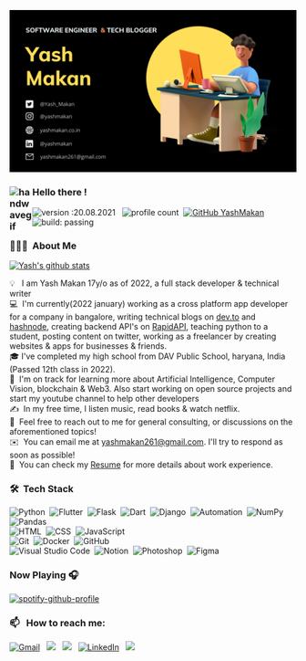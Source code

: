 ![BANNER](https://github.com/YashMakan/YashMakan/raw/main/Yash%20Makan%20(4).png)


### <img alt="handwavegif" src="https://user-images.githubusercontent.com/39513876/112366216-8cfe7400-8cfe-11eb-8116-7d3dbae20e97.gif" width='40' align="left"/> Hello there !
![version :20.08.2021](https://img.shields.io/badge/version-20.08.2021-informational) &nbsp;
![profile count](https://komarev.com/ghpvc/?username=YashMakan&color=red)&nbsp;
[![GitHub YashMakan](https://img.shields.io/github/followers/YashMakan?label=follow&style=social)](https://github.com/YashMakan)&nbsp;
![build: passing](https://img.shields.io/badge/build-passing-success)
### 👨🏻‍💻 &nbsp;About Me

[![Yash's github stats](https://github-readme-stats.vercel.app/api?username=YashMakan&include_all_commits=true&count_private=true&show_icons=true&line_height=20&title_color=FFFFFF&icon_color=FFFFFF&text_color=FFFFFF&bg_color=0D1117)](https://github.com/anuraghazra/github-readme-stats)

💡 &nbsp; I am Yash Makan 17y/o as of 2022, a full stack developer & technical writer \
💻 &nbsp;I'm currently(2022 january) working as a cross platform app developer for a company in bangalore, writing technical blogs on [dev.to](https://dev.to/yash_makan) and [hashnode](https://yashmakan.hashnode.dev/), creating backend API's on [RapidAPI](https://rapidapi.com/user/yashmakan261), teaching python to a student, posting content on twitter, working as a freelancer by creating websites & apps for businesses & friends.\
🎓&nbsp;I've completed my high school from DAV Public School, haryana, India (Passed 12th class in 2022).\
🌱 &nbsp;I'm on track for learning more about Artificial Intelligence, Computer Vision, blockchain & Web3. Also start working on open source projects and start my youtube channel to help other developers\
✍️ &nbsp;In my free time, I listen music, read books & watch netflix.\
💬 &nbsp;Feel free to reach out to me for general consulting, or discussions on the aforementioned topics!\
✉️ &nbsp;You can email me at yashmakan261@gmail.com. I'll try to respond as soon as possible!\
📄 &nbsp;You can check my [Resume](https://www.yashmakan.co.in/resume) for more details about work experience.


### 🛠 &nbsp;Tech Stack

![Python](https://img.shields.io/badge/-Python-05122A?style=flat&logo=python)&nbsp;
![Flutter](https://img.shields.io/badge/-Flutter-05122A?style=flat&logo=flutter)&nbsp;
![Flask](https://img.shields.io/badge/-Flask-05122A?style=flat&logo=flask)&nbsp;
![Dart](https://img.shields.io/badge/-Dart-05122A?style=flat&logo=dart)&nbsp;
![Django](https://img.shields.io/badge/-Django-05122A?style=flat&logo=django&logoColor=092E20)&nbsp;
![Automation](https://img.shields.io/badge/-Automation-05122A)&nbsp;
![NumPy](https://img.shields.io/badge/numpy%20-%23013243.svg?&style=flat&logo=numpy&logoColor=white)&nbsp;
![Pandas](https://img.shields.io/badge/pandas%20-%23150458.svg?&style=flat&logo=pandas&logoColor=white)\
![HTML](https://img.shields.io/badge/-HTML-05122A?style=flat&logo=HTML5)&nbsp;
![CSS](https://img.shields.io/badge/-CSS-05122A?style=flat&logo=CSS3&logoColor=1572B6)&nbsp;
![JavaScript](https://img.shields.io/badge/-JavaScript-05122A?style=flat&logo=javascript)\
![Git](https://img.shields.io/badge/-Git-05122A?style=flat&logo=git)&nbsp;
![Docker](https://img.shields.io/badge/-Docker-05122A?style=flat&logo=docker)&nbsp;
![GitHub](https://img.shields.io/badge/-GitHub-05122A?style=flat&logo=github)\
![Visual Studio Code](https://img.shields.io/badge/-Visual%20Studio%20Code-05122A?style=flat&logo=visual-studio-code&logoColor=007ACC)&nbsp;
![Notion](https://img.shields.io/badge/-Notion-05122A?style=flat&logo=notion)&nbsp;
![Photoshop](https://img.shields.io/badge/-Photoshop-05122A?style=flat&logo=photoshop)&nbsp;
![Figma](https://img.shields.io/badge/-figma-05122A?style=flat&logo=figma)&nbsp;

### Now Playing 🎧

[![spotify-github-profile](https://spotify-github-profile.vercel.app/api/view?uid=bs49gtyqknutg1bzm78s5ybpf&cover_image=true&theme=default)](https://open.spotify.com/user/bs49gtyqknutg1bzm78s5ybpf)

### 📫 &nbsp; How to reach me:

<a href="mailto:yashmakan261@gmail.com"><img alt="Gmail" src="https://img.shields.io/badge/Gmail-D14836?style=flat&logo=gmail&logoColor=white" /></a> &nbsp;
<a href="https://twitter.com/Yash_Makan"><img src="https://img.shields.io/badge/-@Yash_Makan-1DA1F2?style=flat&logo=Twitter&logoColor=white"/></a> &nbsp;
<a href="https://yashmakan.hashnode.dev/"><img src="https://img.shields.io/badge/-@Yash_Makan-2962ff?style=flat&logo=Hashnode&logoColor=white"/></a> &nbsp;
<a href="https://www.linkedin.com/in/yashmakan/"><img alt="LinkedIn" src="https://img.shields.io/badge/linkedin%20-%230077B5.svg?&style=flat&logo=linkedin&logoColor=white"/></a> &nbsp;
<a href="https://instagram.com/yashmakan"><img src="https://img.shields.io/badge/-@yashmakan-E4405F?style=flat&logo=Instagram&logoColor=white"/></a> &nbsp;









